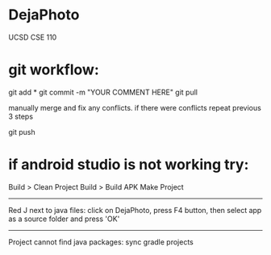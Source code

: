 # DejaPhoto
UCSD CSE 110


git workflow:
============

git add *
git commit -m "YOUR COMMENT HERE"
git pull


manually merge and fix any conflicts. if there were conflicts repeat previous 3 steps

git push



if android studio is not working try:
============
Build > Clean Project
Build > Build APK
Make Project

------------

Red J next to java files:
click on DejaPhoto, press F4 button, then select app as a source folder and press 'OK'

-------------

Project cannot find java packages: sync gradle projects
